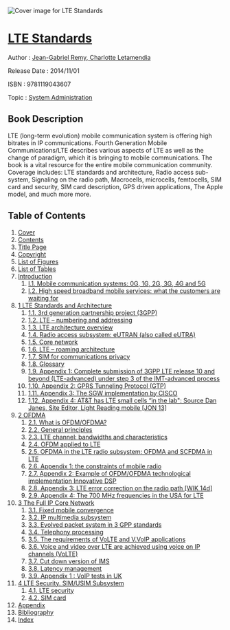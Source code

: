 ![Cover image for LTE Standards](https://imgdetail.ebookreading.net/cover/cover/system_admin/EB9781119043607.jpg)

[LTE Standards](https://ebookreading.net/view/book/LTE+Standards-EB9781119043607_1.html "LTE Standards")
====================================================================================================================

Author : [Jean-Gabriel Remy](https://ebookreading.net/search/author/Jean-Gabriel+Remy),[ Charlotte Letamendia](https://ebookreading.net/search/author/+Charlotte+Letamendia)

Release Date : 2014/11/01

ISBN : 9781119043607

Topic : [System Administration](https://ebookreading.net/search/category/system-administration)

Book Description
-----------------

LTE (long-term evolution) mobile communication system is offering high bitrates in IP communications. Fourth Generation Mobile Communications/LTE describes various aspects of LTE as well as the change of paradigm, which it is bringing to mobile communications. The book is a vital resource for the entire mobile communication community. Coverage includes: LTE standards and architecture, Radio access sub-system, Signaling on the radio path, Macrocells, microcells, femtocells, SIM card and security, SIM card description, GPS driven applications, The Apple model, and much more more.
              
Table of Contents
-----------------

1. [Cover](https://ebookreading.net/view/book/LTE+Standards-EB9781119043607_1.html)
1. [Contents](https://ebookreading.net/view/book/LTE+Standards-EB9781119043607_2.html)
1. [Title Page](https://ebookreading.net/view/book/LTE+Standards-EB9781119043607_3.html)
1. [Copyright](https://ebookreading.net/view/book/LTE+Standards-EB9781119043607_4.html)
1. [List of Figures](https://ebookreading.net/view/book/LTE+Standards-EB9781119043607_5.html)
1. [List of Tables](https://ebookreading.net/view/book/LTE+Standards-EB9781119043607_6.html)
1. [Introduction](https://ebookreading.net/view/book/LTE+Standards-EB9781119043607_7.html)
    1. [I.1. Mobile communication systems: 0G, 1G, 2G, 3G, 4G and 5G](https://ebookreading.net/view/book/LTE+Standards-EB9781119043607_7.html#head1)
    1. [I.2. High speed broadband mobile services: what the customers are waiting for](https://ebookreading.net/view/book/LTE+Standards-EB9781119043607_7.html#head2)
1. [1 LTE Standards and Architecture](https://ebookreading.net/view/book/LTE+Standards-EB9781119043607_8.html)
    1. [1.1. 3rd generation partnership project (3GPP)](https://ebookreading.net/view/book/LTE+Standards-EB9781119043607_8.html#c01-s1)
    1. [1.2. LTE – numbering and addressing](https://ebookreading.net/view/book/LTE+Standards-EB9781119043607_8.html#c01-s2)
    1. [1.3. LTE architecture overview](https://ebookreading.net/view/book/LTE+Standards-EB9781119043607_8.html#c01-s3)
    1. [1.4. Radio access subsystem: eUTRAN (also called eUTRA)](https://ebookreading.net/view/book/LTE+Standards-EB9781119043607_8.html#c01-s4)
    1. [1.5. Core network](https://ebookreading.net/view/book/LTE+Standards-EB9781119043607_8.html#c01-s5)
    1. [1.6. LTE – roaming architecture](https://ebookreading.net/view/book/LTE+Standards-EB9781119043607_8.html#c01-s6)
    1. [1.7. SIM for communications privacy](https://ebookreading.net/view/book/LTE+Standards-EB9781119043607_8.html#c01-s7)
    1. [1.8. Glossary](https://ebookreading.net/view/book/LTE+Standards-EB9781119043607_8.html#c01-s8)
    1. [1.9. Appendix 1: Complete submission of 3GPP LTE release 10 and beyond (LTE-advanced) under step 3 of the IMT-advanced process](https://ebookreading.net/view/book/LTE+Standards-EB9781119043607_8.html#c01-s9)
    1. [1.10. Appendix 2: GPRS Tunneling Protocol (GTP)](https://ebookreading.net/view/book/LTE+Standards-EB9781119043607_8.html#c01-s10)
    1. [1.11. Appendix 3: The SGW implementation by CISCO](https://ebookreading.net/view/book/LTE+Standards-EB9781119043607_8.html#c01-s11)
    1. [1.12. Appendix 4: AT&amp;T has LTE small cells “in the lab&quot;: Source Dan Janes, Site Editor, Light Reading mobile [JON 13]](https://ebookreading.net/view/book/LTE+Standards-EB9781119043607_8.html#c01-s12)
1. [2 OFDMA](https://ebookreading.net/view/book/LTE+Standards-EB9781119043607_9.html)
    1. [2.1. What is OFDM/OFDMA?](https://ebookreading.net/view/book/LTE+Standards-EB9781119043607_9.html#c02-s1)
    1. [2.2. General principles](https://ebookreading.net/view/book/LTE+Standards-EB9781119043607_9.html#c02-s2)
    1. [2.3. LTE channel: bandwidths and characteristics](https://ebookreading.net/view/book/LTE+Standards-EB9781119043607_9.html#c02-s3)
    1. [2.4. OFDM applied to LTE](https://ebookreading.net/view/book/LTE+Standards-EB9781119043607_9.html#c02-s4)
    1. [2.5. OFDMA in the LTE radio subsystem: OFDMA and SCFDMA in LTE](https://ebookreading.net/view/book/LTE+Standards-EB9781119043607_9.html#c02-s5)
    1. [2.6. Appendix 1: the constraints of mobile radio](https://ebookreading.net/view/book/LTE+Standards-EB9781119043607_9.html#c02-s6)
    1. [2.7. Appendix 2: Example of OFDM/OFDMA technological implementation Innovative DSP](https://ebookreading.net/view/book/LTE+Standards-EB9781119043607_9.html#c02-s7)
    1. [2.8. Appendix 3: LTE error correction on the radio path [WIK 14d]](https://ebookreading.net/view/book/LTE+Standards-EB9781119043607_9.html#c02-s8)
    1. [2.9. Appendix 4: The 700 MHz frequencies in the USA for LTE](https://ebookreading.net/view/book/LTE+Standards-EB9781119043607_9.html#c02-s9)
1. [3 The Full IP Core Network](https://ebookreading.net/view/book/LTE+Standards-EB9781119043607_10.html)
    1. [3.1. Fixed mobile convergence](https://ebookreading.net/view/book/LTE+Standards-EB9781119043607_10.html#c03-s1)
    1. [3.2. IP multimedia subsystem](https://ebookreading.net/view/book/LTE+Standards-EB9781119043607_10.html#c03-s2)
    1. [3.3. Evolved packet system in 3 GPP standards](https://ebookreading.net/view/book/LTE+Standards-EB9781119043607_10.html#c03-s3)
    1. [3.4. Telephony processing](https://ebookreading.net/view/book/LTE+Standards-EB9781119043607_10.html#c03-s4)
    1. [3.5. The requirements of VoLTE and V.VoIP applications](https://ebookreading.net/view/book/LTE+Standards-EB9781119043607_10.html#c03-s5)
    1. [3.6. Voice and video over LTE are achieved using voice on IP channels (VoLTE)](https://ebookreading.net/view/book/LTE+Standards-EB9781119043607_10.html#c03-s6)
    1. [3.7. Cut down version of IMS](https://ebookreading.net/view/book/LTE+Standards-EB9781119043607_10.html#c03-s7)
    1. [3.8. Latency management](https://ebookreading.net/view/book/LTE+Standards-EB9781119043607_10.html#c03-s8)
    1. [3.9. Appendix 1 : VoIP tests in UK](https://ebookreading.net/view/book/LTE+Standards-EB9781119043607_10.html#c03-s9)
1. [4 LTE Security. SIM/USIM Subsystem](https://ebookreading.net/view/book/LTE+Standards-EB9781119043607_11.html)
    1. [4.1. LTE security](https://ebookreading.net/view/book/LTE+Standards-EB9781119043607_11.html#c04-s1)
    1. [4.2. SIM card](https://ebookreading.net/view/book/LTE+Standards-EB9781119043607_11.html#c04-s2)
1. [Appendix](https://ebookreading.net/view/book/LTE+Standards-EB9781119043607_12.html)
1. [Bibliography](https://ebookreading.net/view/book/LTE+Standards-EB9781119043607_13.html)
1. [Index](https://ebookreading.net/view/book/LTE+Standards-EB9781119043607_14.html)
